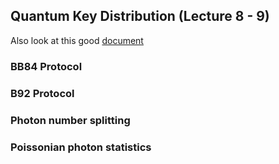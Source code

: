 ## Quantum Key Distribution (Lecture 8 - 9)

Also look at this good [document](https://mpl.mpg.de/fileadmin/user_upload/Chekhova_Research_Group/Lecture_4_12.pdf)

### BB84 Protocol

### B92 Protocol

### Photon number splitting

### Poissonian photon statistics